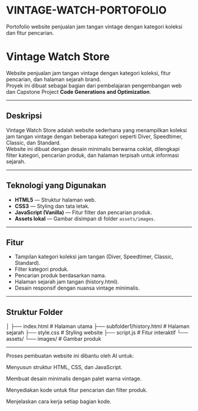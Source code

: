 # VINTAGE-WATCH-PORTOFOLIO
Portofolio website penjualan jam tangan vintage dengan kategori koleksi dan fitur pencarian.

# Vintage Watch Store

Website penjualan jam tangan vintage dengan kategori koleksi, fitur pencarian, dan halaman sejarah brand.  
Proyek ini dibuat sebagai bagian dari pembelajaran pengembangan web dan Capstone Project **Code Generations and Optimization**.

---

## Deskripsi
Vintage Watch Store adalah website sederhana yang menampilkan koleksi jam tangan vintage dengan beberapa kategori seperti Diver, Speedtimer, Classic, dan Standard.  
Website ini dibuat dengan desain minimalis berwarna coklat, dilengkapi filter kategori, pencarian produk, dan halaman terpisah untuk informasi sejarah.

---

## Teknologi yang Digunakan
- **HTML5** — Struktur halaman web.
- **CSS3** — Styling dan tata letak.
- **JavaScript (Vanilla)** — Fitur filter dan pencarian produk.
- **Assets lokal** — Gambar disimpan di folder `assets/images`.

---

## Fitur
- Tampilan kategori koleksi jam tangan (Diver, Speedtimer, Classic, Standard).
- Filter kategori produk.
- Pencarian produk berdasarkan nama.
- Halaman sejarah jam tangan (history.html).
- Desain responsif dengan nuansa vintage minimalis.

---

## Struktur Folder
│
├── index.html # Halaman utama
├── subfolder1/history.html # Halaman sejarah
├── style.css # Styling website
├── script.js # Fitur interaktif
└── assets/
        └── images/ # Gambar produk

---

Proses pembuatan website ini dibantu oleh AI untuk:

Menyusun struktur HTML, CSS, dan JavaScript.

Membuat desain minimalis dengan palet warna vintage.

Menyediakan kode untuk fitur pencarian dan filter produk.

Menjelaskan cara kerja setiap bagian kode.

